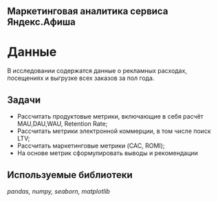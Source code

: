 ## Маркетинговая аналитика сервиса Яндекс.Афиша
# Данные
В исследовании содержатся данные о рекламных расходах, посещениях и выгрузке всех заказов за пол года.

## Задачи
- Рассчитать продуктовые метрики, включающие в себя расчёт MAU,DAU,WAU, Retention Rate;
- Рассчитать метрики электронной коммерции, в том числе поиск LTV;
- Рассчитать маркетинговые метрики (CAC, ROMI);
- На основе метрик сформулировать выводы и рекомендации

## Используемые библиотеки
*pandas, numpy, seaborn, matplotlib*
